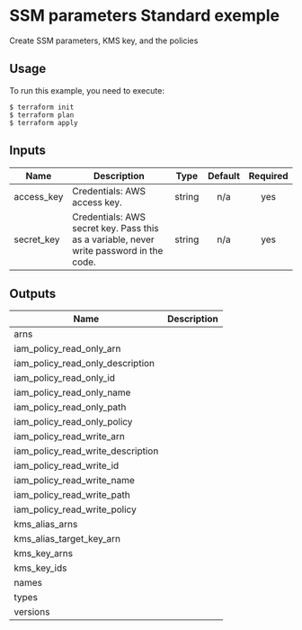 # SSM parameters Standard exemple

Create SSM parameters, KMS key, and the policies

## Usage

To run this example, you need to execute:

```
$ terraform init
$ terraform plan
$ terraform apply
```

<!-- BEGINNING OF PRE-COMMIT-TERRAFORM DOCS HOOK -->
## Inputs

| Name | Description | Type | Default | Required |
|------|-------------|:----:|:-----:|:-----:|
| access\_key | Credentials: AWS access key. | string | n/a | yes |
| secret\_key | Credentials: AWS secret key. Pass this as a variable, never write password in the code. | string | n/a | yes |

## Outputs

| Name | Description |
|------|-------------|
| arns |  |
| iam\_policy\_read\_only\_arn |  |
| iam\_policy\_read\_only\_description |  |
| iam\_policy\_read\_only\_id |  |
| iam\_policy\_read\_only\_name |  |
| iam\_policy\_read\_only\_path |  |
| iam\_policy\_read\_only\_policy |  |
| iam\_policy\_read\_write\_arn |  |
| iam\_policy\_read\_write\_description |  |
| iam\_policy\_read\_write\_id |  |
| iam\_policy\_read\_write\_name |  |
| iam\_policy\_read\_write\_path |  |
| iam\_policy\_read\_write\_policy |  |
| kms\_alias\_arns |  |
| kms\_alias\_target\_key\_arn |  |
| kms\_key\_arns |  |
| kms\_key\_ids |  |
| names |  |
| types |  |
| versions |  |

<!-- END OF PRE-COMMIT-TERRAFORM DOCS HOOK -->
